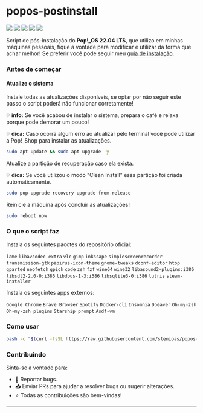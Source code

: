 # popos-postinstall

<p>
  <img src="https://img.shields.io/badge/version-0.0.2-AAF683?style=flat">&nbsp;<img src="https://img.shields.io/badge/maintained%3F-Yes-339933?style=flat">&nbsp;<img src="https://img.shields.io/github/license/stenioas/popos-postinstall?style=flat">&nbsp;<img src="https://img.shields.io/github/issues/stenioas/popos-postinstall?color=violet&style=flat">&nbsp;<img src="https://img.shields.io/github/stars/stenioas/popos-postinstall?style=flat">
</p>

Script de pós-instalação do **Pop!\_OS 22.04 LTS**, que utilizo em minhas máquinas pessoais, fique a vontade para modificar e utilizar da forma que achar melhor! Se preferir você pode seguir meu [guia de instalação](./postinstall_guide.md).

### Antes de começar

#### Atualize o sistema

Instale todas as atualizações disponíveis, se optar por não seguir este passo o script poderá não funcionar corretamente!

💡 **info:** Se você acabou de instalar o sistema, prepara o café e relaxa porque pode demorar um pouco!

💡 **dica:** Caso ocorra algum erro ao atualizar pelo terminal você pode utilizar a Pop!\_Shop para instalar as atualizações.

```bash
sudo apt update && sudo apt upgrade -y
```

Atualize a partição de recuperação caso ela exista.

💡 **dica:** Se você utilizou o modo "Clean Install" essa partição foi criada automaticamente.

```bash
sudo pop-upgrade recovery upgrade from-release
```

Reinicie a máquina após concluir as atualizações!

```bash
sudo reboot now
```

### O que o script faz

Instala os seguintes pacotes do repositório oficial:

`lame` `libavcodec-extra` `vlc` `gimp` `inkscape` `simplescreenrecorder` `transmission-gtk` `papirus-icon-theme` `gnome-tweaks` `dconf-editor` `htop` `gparted` `neofetch` `gpick` `code` `zsh` `fzf` `wine64` `wine32` `libasound2-plugins:i386` `libsdl2-2.0-0:i386` `libdbus-1-3:i386` `libsqlite3-0:i386` `lutris` `steam-installer`

Instala os seguintes apps externos:

`Google Chrome` `Brave Browser` `Spotify` `Docker-cli` `Insomnia` `Dbeaver` `Oh-my-zsh` `Oh-my-zsh plugins` `Starship prompt` `Asdf-vm`

### Como usar

```bash
bash -c "$(curl -fsSL https://raw.githubusercontent.com/stenioas/popos-postinstall/main/postinstall.sh)"
```

### Contribuindo

Sinta-se a vontade para:

- :bug: Reportar bugs.
- :inbox_tray: Enviar PRs para ajudar a resolver bugs ou sugerir alterações.
- :star: Todas as contribuições são bem-vindas!

---
